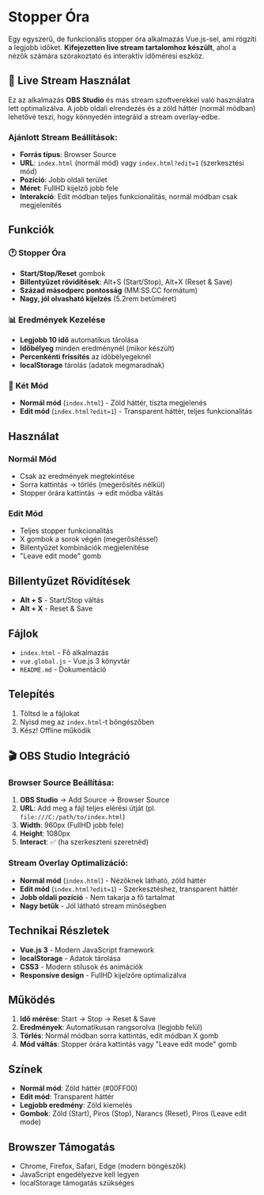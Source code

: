 # Stopper Óra

Egy egyszerű, de funkcionális stopper óra alkalmazás Vue.js-sel, ami rögzíti a legjobb időket. **Kifejezetten live stream tartalomhoz készült**, ahol a nézők számára szórakoztató és interaktív időmérési eszköz.

## 🎥 Live Stream Használat

Ez az alkalmazás **OBS Studio** és más stream szoftverekkel való használatra lett optimalizálva. A jobb oldali elrendezés és a zöld háttér (normál módban) lehetővé teszi, hogy könnyedén integráld a stream overlay-edbe.

### Ajánlott Stream Beállítások:
- **Forrás típus**: Browser Source
- **URL**: `index.html` (normál mód) vagy `index.html?edit=1` (szerkesztési mód)
- **Pozíció**: Jobb oldali terület
- **Méret**: FullHD kijelző jobb fele
- **Interakció**: Edit módban teljes funkcionalitás, normál módban csak megjelenítés

## Funkciók

### 🕐 Stopper Óra
- **Start/Stop/Reset** gombok
- **Billentyűzet rövidítések**: Alt+S (Start/Stop), Alt+X (Reset & Save)
- **Század másodperc pontosság** (MM:SS.CC formátum)
- **Nagy, jól olvasható kijelzés** (5.2rem betűméret)

### 📊 Eredmények Kezelése
- **Legjobb 10 idő** automatikus tárolása
- **Időbélyeg** minden eredménynél (mikor készült)
- **Percenkénti frissítés** az időbélyegeknél
- **localStorage** tárolás (adatok megmaradnak)

### 🎨 Két Mód
- **Normál mód** (`index.html`) - Zöld háttér, tiszta megjelenés
- **Edit mód** (`index.html?edit=1`) - Transparent háttér, teljes funkcionalitás

## Használat

### Normál Mód
- Csak az eredmények megtekintése
- Sorra kattintás → törlés (megerősítés nélkül)
- Stopper órára kattintás → edit módba váltás

### Edit Mód
- Teljes stopper funkcionalitás
- X gombok a sorok végén (megerősítéssel)
- Billentyűzet kombinációk megjelenítése
- "Leave edit mode" gomb

## Billentyűzet Rövidítések

- **Alt + S** - Start/Stop váltás
- **Alt + X** - Reset & Save

## Fájlok

- `index.html` - Fő alkalmazás
- `vue.global.js` - Vue.js 3 könyvtár
- `README.md` - Dokumentáció

## Telepítés

1. Töltsd le a fájlokat
2. Nyisd meg az `index.html`-t böngészőben
3. Kész! Offline működik

## 🎬 OBS Studio Integráció

### Browser Source Beállítása:
1. **OBS Studio** → Add Source → Browser Source
2. **URL**: Add meg a fájl teljes elérési útját (pl. `file:///C:/path/to/index.html`)
3. **Width**: 960px (FullHD jobb fele)
4. **Height**: 1080px
5. **Interact**: ✅ (ha szerkeszteni szeretnéd)

### Stream Overlay Optimalizáció:
- **Normál mód** (`index.html`) - Nézőknek látható, zöld háttér
- **Edit mód** (`index.html?edit=1`) - Szerkesztéshez, transparent háttér
- **Jobb oldali pozíció** - Nem takarja a fő tartalmat
- **Nagy betűk** - Jól látható stream minőségben

## Technikai Részletek

- **Vue.js 3** - Modern JavaScript framework
- **localStorage** - Adatok tárolása
- **CSS3** - Modern stílusok és animációk
- **Responsive design** - FullHD kijelzőre optimalizálva

## Működés

1. **Idő mérése**: Start → Stop → Reset & Save
2. **Eredmények**: Automatikusan rangsorolva (legjobb felül)
3. **Törlés**: Normál módban sorra kattintás, edit módban X gomb
4. **Mód váltás**: Stopper órára kattintás vagy "Leave edit mode" gomb

## Színek

- **Normál mód**: Zöld háttér (#00FF00)
- **Edit mód**: Transparent háttér
- **Legjobb eredmény**: Zöld kiemelés
- **Gombok**: Zöld (Start), Piros (Stop), Narancs (Reset), Piros (Leave edit mode)

## Browszer Támogatás

- Chrome, Firefox, Safari, Edge (modern böngészők)
- JavaScript engedélyezve kell legyen
- localStorage támogatás szükséges
